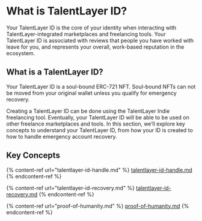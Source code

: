 # What is TalentLayer ID?

Your TalentLayer ID is the core of your identity when interacting with TalentLayer-integrated marketplaces and freelancing tools. Your TalentLayer ID is associated with reviews that people you have worked with leave for you, and represents your overall, work-based reputation in the ecosystem.

## What is a TalentLayer ID?

Your TalentLayer ID is a soul-bound ERC-721 NFT. Soul-bound NFTs can not be moved from your original wallet unless you qualify for emergency recovery.

Creating a TalentLayer ID can be done using the TalentLayer Indie freelancing tool. Eventually, your TalentLayer ID will be able to be used on other freelance marketplaces and tools. In this section, we’ll explore key concepts to understand your TalentLayer ID, from how your ID is created to how to handle emergency account recovery.

## Key Concepts

{% content-ref url="talentlayer-id-handle.md" %}
[talentlayer-id-handle.md](talentlayer-id-handle.md)
{% endcontent-ref %}

{% content-ref url="talentlayer-id-recovery.md" %}
[talentlayer-id-recovery.md](talentlayer-id-recovery.md)
{% endcontent-ref %}

{% content-ref url="proof-of-humanity.md" %}
[proof-of-humanity.md](proof-of-humanity.md)
{% endcontent-ref %}
